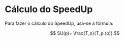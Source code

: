 # Cálculo do SpeedUp

Para fazer o cálculo do SpeedUp, usa-se a fórmula:

$$
SU(p)= \frac{T_s}{T_p (p)}
$$
